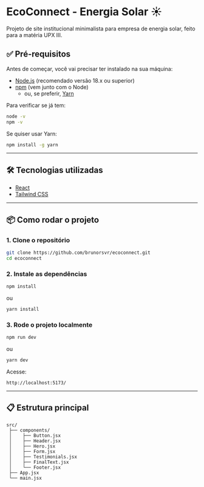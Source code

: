 # EcoConnect - Energia Solar ☀️

Projeto de site institucional minimalista para empresa de energia solar, feito para a matéria UPX III.

## ✅ Pré-requisitos

Antes de começar, você vai precisar ter instalado na sua máquina:

- [Node.js](https://nodejs.org/) (recomendado versão 18.x ou superior)
- [npm](https://www.npmjs.com/) (vem junto com o Node)
  - ou, se preferir, [Yarn](https://yarnpkg.com/)

Para verificar se já tem:

```bash
node -v
npm -v
```

Se quiser usar Yarn:

```bash
npm install -g yarn
```

---

## 🛠️ Tecnologias utilizadas

- [React](https://reactjs.org/)
- [Tailwind CSS](https://tailwindcss.com/)

---

## 📦 Como rodar o projeto

### 1. Clone o repositório

```bash
git clone https://github.com/brunorsvr/ecoconnect.git
cd ecoconnect
```

### 2. Instale as dependências

```bash
npm install
```
ou
```bash
yarn install
```

### 3. Rode o projeto localmente

```bash
npm run dev
```
ou
```bash
yarn dev
```

Acesse:
```
http://localhost:5173/
```

---

## 📋 Estrutura principal

```
src/
 ├── components/
 │    ├── Button.jsx
 │    ├── Header.jsx
 │    ├── Hero.jsx
 │    ├── Form.jsx
 │    ├── Testimonials.jsx
 │    ├── FinalText.jsx
 │    └── Footer.jsx
 ├── App.jsx
 └── main.jsx
```